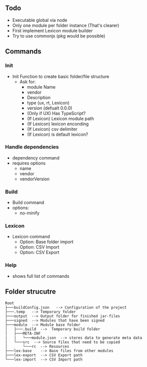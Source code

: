 

## Todo
- Executable global via node
- Only one module per folder instance (That's clearer)
- First implement Lexicon module builder
- Try to use commonjs (pkg would be possible)
## Commands
### Init
- Init Function to create basic folder/file structure
	- Ask for:
		- module Name
		- vendor
		- Description
		- type (ux, rt, Lexicon)
		- version (defualt 0.0.0)
		- (Only if UX) Has TypeScript?
		- (If Lexicon) Lexicon module path
		- (If Lexicon) lexicon enconding
		- (If Lexicon) csv delimiter
		- (If Lexicon) is default lexicon?

### Handle dependencies
- dependency command
- requires options
	- name
	- vendor
	- vendorVersion

### Build
- Build command
- options:
	- no-minify

### Lexicon
- Lexicon command
	- Option: Base folder import
	- Option: CSV Import
	- Option: CSV Export

### Help
- shows full list of commands

## Folder strucutre
```
Root
├───buildConfig.json   --> Configuration of the project
├───.temp   --> Temporary folder
├───output  --> Output folder for finished jar-files
├───signed  --> Modules that have been signed
├───module  --> Module base folder
│   ├───.build  -->  Temporary build folder
│   ├───META-INF 
|   |   └───module.json  --> stores data to generate meta data
│   └───src  --> Source files that need to be copied
│       └───rc  --> Resources
├───lex-base    --> Base files from other modules
├───lex-export  --> CSV Export path
└───lex-import  --> CSV Import path

```
